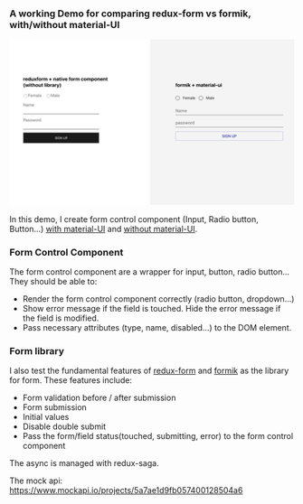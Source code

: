 ### A working Demo for comparing redux-form vs formik, with/without material-UI

![](https://raw.githubusercontent.com/AlbertWhite/react-demos/master/demo39-formic-materialUI-vs-reduxform/screenshot.png)

In this demo, I create form control component (Input, Radio button, Button...) [with material-UI](https://github.com/AlbertWhite/react-demos/tree/master/demo39-formic-materialUI-vs-reduxform/src/formComponent/material-ui) and [without material-UI](https://github.com/AlbertWhite/react-demos/tree/master/demo39-formic-materialUI-vs-reduxform/src/formComponent/native).

### Form Control Component

The form control component are a wrapper for input, button, radio button... They should be able to:

- Render the form control component correctly (radio button, dropdown...)
- Show error message if the field is touched. Hide the error message if the field is modified.
- Pass necessary attributes (type, name, disabled...) to the DOM element.

### Form library

I also test the fundamental features of [redux-form](https://redux-form.com/8.1.0/) and [formik](https://jaredpalmer.com/formik/) as the library for form. These features include:

- Form validation before / after submission
- Form submission
- Initial values
- Disable double submit
- Pass the form/field status(touched, submitting, error) to the form control component

The async is managed with redux-saga.

The mock api: https://www.mockapi.io/projects/5a7ae1d9fb057400128504a6

